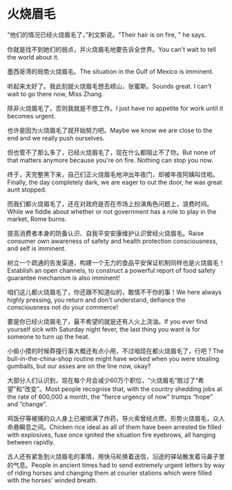 # 火烧眉毛

<p><span class="chinese">“他们的情况已经火烧眉毛了，”利文斯说。</span><span class="english">"Their hair is on fire, " he says.</span></p>

<p><span class="chinese">你就是找不到她们的弱点，并火烧眉毛地要告诉全世界。</span><span class="english">You can't wait to tell the world about it.</span></p>

<p><span class="chinese">墨西哥湾的局势火烧眉毛。</span><span class="english">The situation in the Gulf of Mexico is imminent.</span></p>

<p><span class="chinese">听起来太好了。我此刻就火烧眉毛想去崂山，张蜜斯。</span><span class="english">Sounds great. I can't wait to go there now, Miss Zhang.</span></p>

<p><span class="chinese">除非火烧眉毛了，否则我就是不想工作。</span><span class="english">I just have no appetite for work until it becomes urgent.</span></p>

<p><span class="chinese">也许是因为火烧眉毛了就开始努力吧。</span><span class="english">Maybe we know we are close to the end and we really push ourselves.</span></p>

<p><span class="chinese">但也管不了那么多了，已经火烧眉毛了，现在什么都阻止不了你。</span><span class="english">But none of that matters anymore because you're on fire. Nothing can stop you now.</span></p>

<p><span class="chinese">终于，天完整黑下来，自己们正火烧眉毛地冲出年夜门，却被年夜阿姨叫住啦。</span><span class="english">Finally, the day completely dark, we are eager to out the door, he was great aunt stopped.</span></p>

<p><span class="chinese">而我们都火烧眉毛了，还在对政府是否在市场上扮演角色问题上，浪费时间。</span><span class="english">While we fiddle about whether or not government has a role to play in the market, Rome burns.</span></p>

<p><span class="chinese">提高消费者本身的防备认识、自我平安安康维护认识曾经火烧眉毛。</span><span class="english">Raise consumer own awareness of safety and health protection consciousness, and self is imminent.</span></p>

<p><span class="chinese">树立一个疏通的告发渠道，构建一个无力的食品平安保证机制同样也是火烧眉毛！</span><span class="english">Establish an open channels, to construct a powerful report of food safety guarantee mechanism is also imminent!</span></p>

<p><span class="chinese">咱们这儿都火烧眉毛了，你还跟不知道似的，敢情不干你的事！</span><span class="english">We here always highly pressing, you return and don't understand, defiance the consciousness not do your commerce!</span></p>

<p><span class="chinese">要是你已经火烧眉毛了，最不希望的就是还有人火上浇油。</span><span class="english">If you ever find yourself sick with Saturday night fever, the last thing you want is for someone to turn up the heat.</span></p>

<p><span class="chinese">小偷小摸的时候莽撞行事大概还有点小用，不过咱现在都火烧眉毛了，行吧？</span><span class="english">The bull-in-the-china-shop routine might have worked when you were stealing gumballs, but our asses are on the line now, okay?</span></p>

<p><span class="chinese">大部分人们认识到，现在每个月会减少60万个职位，“火烧眉毛”胜过了“希望”和“改变”。</span><span class="english">Most people recognise that, with the country shedding jobs at the rate of 600,000 a month, the “fierce urgency of now” trumps “hope” and “change”.</span></p>

<p><span class="chinese">鸡饭仔等被捕的众人身上已被绑满了炸药，导火索曾经点燃，形势火烧眉毛，众人命悬瞬息之间。</span><span class="english">Chicken rice ideal as all of them have been arrested tie filled with explosives, fuse once ignited the situation fire eyebrows, all hanging between rapidly.</span></p>

<p><span class="chinese">古人还有紧急到火烧眉毛的事情，用快马轮换着送信，沿途的驿站散发着马鼻子里的气息。</span><span class="english">People in ancient times had to send extremely urgent letters by way of riding horses and changing them at courier stations which were filled with the horses' winded breath.</span></p>

